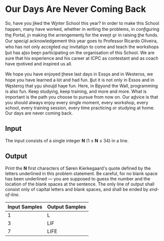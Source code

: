 # Our Days Are Never Coming Back
So, have you l̲iked the Wi̲nter School this year? In order to make this School happen, many have worked, whether in writing the problems, in conf̲iguring the̲ Portal, i̲n making the arrengements̲ for the even̲t o̲r in raising t̲he funds. Our specia̲l acknowledgement this year goes to Professor Ricardo Oliveira, who has not only accep̲ted our̲ invitatio̲n to come and teach the workshops b̲ut has al̲so bee̲n participating on the organisation of this School. We are sure that his experience and his career at ICPC as contestant and as coach have m̲otived and inspired us all.

We hope you have enjoyed t̲hese last days in Esso̲s and in Westeros, we hope you have learned a lot and had fun. B̲ut it is not only in Essos and in We̲steros̲ that yo̲u shoul̲d hav̲e fun. Here, in Be̲yond the Wall, programming is also fun. Keep studying, keep training, and more and more. What is important is the path you choose to pursue from now on. Our ad̲vice is that you should always enjoy every single moment, every workshop, every school, every training session, every time practicing or studying at home. Our days are never coming back.

## Input
The input consists of a single integer **N** (1 ≤ **N** ≤ 34) in a line.

## Output
Print the **N** first characters of Søren Kierkegaard's quote defined by the letters underlined in this problem statement. Be careful, for no blank space has been underlined — you are supposed to guess the number and the location of the blank spaces at the sentence. The only line of output shall consist only of capital letters and blank spaces, and shall be ended by *end-of-line*.

| Input Samples | Output Samples |
|---------------|----------------|
| 1             | L              |
| 3             | LIF            |
| 7             | LIFE           |